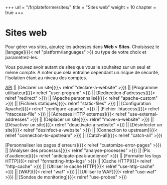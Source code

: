 +++
url = "/fr/plateforme/sites/"
title = "Sites web"
weight = 10
chapter = true
+++

# Sites web

Pour gérer vos sites, ajoutez les adresses dans **Web > Sites**. Choisissez le [langage]({{< ref "platform/languages" >}) ou type de votre choix et paramétrez-les.

Vous pouvez avoir autant de sites que vous le souhaitez sur un seul et même compte. À noter que cela entraîne cependant un risque de sécurité, l'isolation étant au niveau des comptes.


[API](https://api.alwaysdata.com/v1/site/doc/) || [Déclarer un site]({{< relref "declare-a-website" >}}) || [Programme utilisateur]({{< relref "user-program" >}}) || [Redirection d'adresses]({{< relref "redirect" >}}) || [Apache personnalisé]({{< relref "apache-custom" >}}) || [Fichiers statiques]({{< relref "static-files" >}}) || [Configuration Apache]({{< relref "configure-apache" >}}) || [Fichier .htaccess]({{< relref "htaccess-file" >}}) || [Adresses HTTP externes]({{< relref "use-external-addresses" >}}) || [Déplacer un site]({{< relref "move-a-website" >}}) || [Désactiver un site]({{< relref "deactivate-a-website" >}}) || [Désinfecter un site]({{< relref "desinfect-a-website" >}}) || [Connection to upstream]({{< relref "connection-to-upstream" >}}) || [Catch-all]({{< relref "catch-all" >}})



[Personnaliser les pages d'erreurs]({{< relref "customize-error-pages" >}}) || [Analyser des processus]({{< relref "analyse-processes" >}}) || [Pic d'audience]({{< relref "anticipate-peak-audience" >}}) || [Formater les logs HTTP]({{< relref "formatting-http-logs" >}}) || [Cache HTTP]({{< relref "http-cache" >}}) || [Utiliser le cache HTTP]({{< relref "use-http-cache" >}}) || [WAF]({{< relref "waf" >}}) || [Utiliser le WAF]({{< relref "use-waf" >}}) || [Sondes de monitoring]({{< relref "use-probes" >}})


